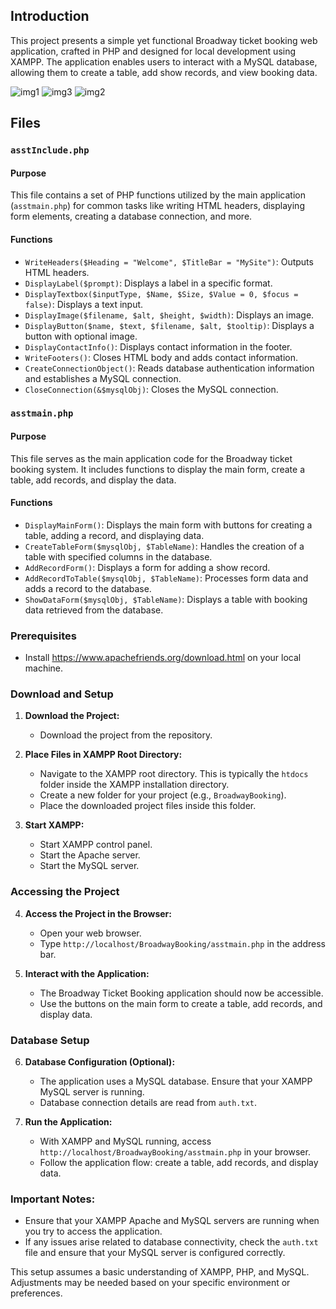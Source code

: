 ## Introduction
This project presents a simple yet functional Broadway ticket booking web application, crafted in PHP and designed for local development using XAMPP. The application enables users to interact with a MySQL database, allowing them to create a table, add show records, and view booking data.

![img1](https://github.com/7awad/ticket-booking-web-application/assets/123418692/14829a46-0604-42cc-818b-ce2ac95bd9a2)
![img3](https://github.com/7awad/ticket-booking-web-application/assets/123418692/c929a465-e31f-401d-a1db-ac2cc6e121a5)
![img2](https://github.com/7awad/ticket-booking-web-application/assets/123418692/f29fbbb0-651e-40e1-95a8-095e3719899d)


## Files

### `asstInclude.php`

#### Purpose
This file contains a set of PHP functions utilized by the main application (`asstmain.php`) for common tasks like writing HTML headers, displaying form elements, creating a database connection, and more.

#### Functions
- `WriteHeaders($Heading = "Welcome", $TitleBar = "MySite")`: Outputs HTML headers.
- `DisplayLabel($prompt)`: Displays a label in a specific format.
- `DisplayTextbox($inputType, $Name, $Size, $Value = 0, $focus = false)`: Displays a text input.
- `DisplayImage($filename, $alt, $height, $width)`: Displays an image.
- `DisplayButton($name, $text, $filename, $alt, $tooltip)`: Displays a button with optional image.
- `DisplayContactInfo()`: Displays contact information in the footer.
- `WriteFooters()`: Closes HTML body and adds contact information.
- `CreateConnectionObject()`: Reads database authentication information and establishes a MySQL connection.
- `CloseConnection(&$mysqlObj)`: Closes the MySQL connection.

### `asstmain.php`

#### Purpose
This file serves as the main application code for the Broadway ticket booking system. It includes functions to display the main form, create a table, add records, and display the data.

#### Functions
- `DisplayMainForm()`: Displays the main form with buttons for creating a table, adding a record, and displaying data.
- `CreateTableForm($mysqlObj, $TableName)`: Handles the creation of a table with specified columns in the database.
- `AddRecordForm()`: Displays a form for adding a show record.
- `AddRecordToTable($mysqlObj, $TableName)`: Processes form data and adds a record to the database.
- `ShowDataForm($mysqlObj, $TableName)`: Displays a table with booking data retrieved from the database.

### Prerequisites
- Install https://www.apachefriends.org/download.html on your local machine.

### Download and Setup

1. **Download the Project:**
   - Download the project from the repository.

2. **Place Files in XAMPP Root Directory:**
   - Navigate to the XAMPP root directory. This is typically the `htdocs` folder inside the XAMPP installation directory.
   - Create a new folder for your project (e.g., `BroadwayBooking`).
   - Place the downloaded project files inside this folder.

3. **Start XAMPP:**
   - Start XAMPP control panel.
   - Start the Apache server.
   - Start the MySQL server.

### Accessing the Project

4. **Access the Project in the Browser:**
   - Open your web browser.
   - Type `http://localhost/BroadwayBooking/asstmain.php` in the address bar.

5. **Interact with the Application:**
   - The Broadway Ticket Booking application should now be accessible.
   - Use the buttons on the main form to create a table, add records, and display data.

### Database Setup

6. **Database Configuration (Optional):**
   - The application uses a MySQL database. Ensure that your XAMPP MySQL server is running.
   - Database connection details are read from `auth.txt`.

7. **Run the Application:**
   - With XAMPP and MySQL running, access `http://localhost/BroadwayBooking/asstmain.php` in your browser.
   - Follow the application flow: create a table, add records, and display data.

### Important Notes:
- Ensure that your XAMPP Apache and MySQL servers are running when you try to access the application.
- If any issues arise related to database connectivity, check the `auth.txt` file and ensure that your MySQL server is configured correctly.

This setup assumes a basic understanding of XAMPP, PHP, and MySQL. Adjustments may be needed based on your specific environment or preferences.
